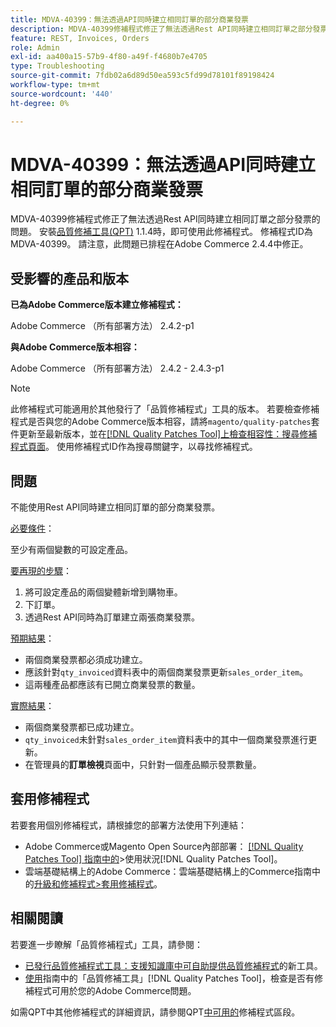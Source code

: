 ```yaml
---
title: MDVA-40399：無法透過API同時建立相同訂單的部分商業發票
description: MDVA-40399修補程式修正了無法透過Rest API同時建立相同訂單之部分發票的問題。 安裝[Quality Patches Tool (QPT)](https://experienceleague.adobe.com/zh-hant/docs/commerce-operations/tools/quality-patches-tool/quality-patches-tool-to-self-serve-quality-patches) 1.1.4時，即可使用此修補程式。 修補程式ID為MDVA-40399。 請注意，此問題已排程在Adobe Commerce 2.4.4中修正。
feature: REST, Invoices, Orders
role: Admin
exl-id: aa400a15-57b9-4f80-a49f-f4680b7e4705
type: Troubleshooting
source-git-commit: 7fdb02a6d89d50ea593c5fd99d78101f89198424
workflow-type: tm+mt
source-wordcount: '440'
ht-degree: 0%

---
```


# MDVA-40399：無法透過API同時建立相同訂單的部分商業發票

MDVA-40399修補程式修正了無法透過Rest API同時建立相同訂單之部分發票的問題。 安裝[品質修補工具(QPT)](https://experienceleague.adobe.com/zh-hant/docs/commerce-operations/tools/quality-patches-tool/quality-patches-tool-to-self-serve-quality-patches) 1.1.4時，即可使用此修補程式。 修補程式ID為MDVA-40399。 請注意，此問題已排程在Adobe Commerce 2.4.4中修正。

## 受影響的產品和版本

**已為Adobe Commerce版本建立修補程式：**

Adobe Commerce （所有部署方法） 2.4.2-p1

**與Adobe Commerce版本相容：**

Adobe Commerce （所有部署方法） 2.4.2 - 2.4.3-p1

>[!NOTE]
>
>此修補程式可能適用於其他發行了「品質修補程式」工具的版本。 若要檢查修補程式是否與您的Adobe Commerce版本相容，請將`magento/quality-patches`套件更新至最新版本，並在[[!DNL Quality Patches Tool]上檢查相容性：搜尋修補程式頁面](https://experienceleague.adobe.com/zh-hant/docs/commerce-operations/tools/quality-patches-tool/quality-patches-tool-to-self-serve-quality-patches)。 使用修補程式ID作為搜尋關鍵字，以尋找修補程式。

## 問題

不能使用Rest API同時建立相同訂單的部分商業發票。

<u>必要條件</u>：

至少有兩個變數的可設定產品。

<u>要再現的步驟</u>：

1. 將可設定產品的兩個變體新增到購物車。
1. 下訂單。
1. 透過Rest API同時為訂單建立兩張商業發票。

<u>預期結果</u>：

* 兩個商業發票都必須成功建立。
* 應該針對`qty_invoiced`資料表中的兩個商業發票更新`sales_order_item`。
* 這兩種產品都應該有已開立商業發票的數量。

<u>實際結果</u>：

* 兩個商業發票都已成功建立。
* `qty_invoiced`未針對`sales_order_item`資料表中的其中一個商業發票進行更新。
* 在管理員的&#x200B;**訂單檢視**&#x200B;頁面中，只針對一個產品顯示發票數量。

## 套用修補程式

若要套用個別修補程式，請根據您的部署方法使用下列連結：

* Adobe Commerce或Magento Open Source內部部署： [[!DNL Quality Patches Tool] 指南中的](/help/tools/quality-patches-tool/usage.md)>使用狀況[!DNL Quality Patches Tool]。
* 雲端基礎結構上的Adobe Commerce：雲端基礎結構上的Commerce指南中的[升級和修補程式>套用修補程式](https://experienceleague.adobe.com/docs/commerce-cloud-service/user-guide/develop/upgrade/apply-patches.html?lang=zh-Hant)。

## 相關閱讀

若要進一步瞭解「品質修補程式」工具，請參閱：

* [已發行品質修補程式工具：支援知識庫中可自助提供品質修補程式](https://experienceleague.adobe.com/zh-hant/docs/commerce-operations/tools/quality-patches-tool/quality-patches-tool-to-self-serve-quality-patches)的新工具。
* [使用](/help/tools/quality-patches-tool/patches-available-in-qpt/check-patch-for-magento-issue-with-magento-quality-patches.md)指南中的「品質修補工具」[!DNL Quality Patches Tool]，檢查是否有修補程式可用於您的Adobe Commerce問題。

如需QPT中其他修補程式的詳細資訊，請參閱QPT[中可用的](https://experienceleague.adobe.com/tools/commerce-quality-patches/index.html?lang=zh-Hant)修補程式區段。
